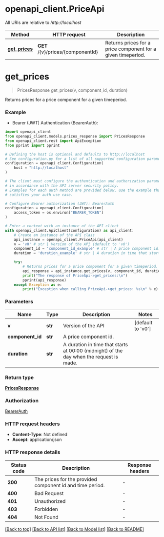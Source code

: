 # openapi_client.PriceApi

All URIs are relative to *http://localhost*

Method | HTTP request | Description
------------- | ------------- | -------------
[**get_prices**](PriceApi.md#get_prices) | **GET** /{v}/prices/{componentId} | Returns prices for a price component for a given timeperiod.


# **get_prices**
> PricesResponse get_prices(v, component_id, duration)

Returns prices for a price component for a given timeperiod.

### Example

* Bearer (JWT) Authentication (BearerAuth):

```python
import openapi_client
from openapi_client.models.prices_response import PricesResponse
from openapi_client.rest import ApiException
from pprint import pprint

# Defining the host is optional and defaults to http://localhost
# See configuration.py for a list of all supported configuration parameters.
configuration = openapi_client.Configuration(
    host = "http://localhost"
)

# The client must configure the authentication and authorization parameters
# in accordance with the API server security policy.
# Examples for each auth method are provided below, use the example that
# satisfies your auth use case.

# Configure Bearer authorization (JWT): BearerAuth
configuration = openapi_client.Configuration(
    access_token = os.environ["BEARER_TOKEN"]
)

# Enter a context with an instance of the API client
with openapi_client.ApiClient(configuration) as api_client:
    # Create an instance of the API class
    api_instance = openapi_client.PriceApi(api_client)
    v = 'v0' # str | Version of the API (default to 'v0')
    component_id = 'component_id_example' # str | A price component id.
    duration = 'duration_example' # str | A duration in time that starts at 00:00 (midnight) of the day when the request is made.

    try:
        # Returns prices for a price component for a given timeperiod.
        api_response = api_instance.get_prices(v, component_id, duration)
        print("The response of PriceApi->get_prices:\n")
        pprint(api_response)
    except Exception as e:
        print("Exception when calling PriceApi->get_prices: %s\n" % e)
```



### Parameters


Name | Type | Description  | Notes
------------- | ------------- | ------------- | -------------
 **v** | **str**| Version of the API | [default to &#39;v0&#39;]
 **component_id** | **str**| A price component id. | 
 **duration** | **str**| A duration in time that starts at 00:00 (midnight) of the day when the request is made. | 

### Return type

[**PricesResponse**](PricesResponse.md)

### Authorization

[BearerAuth](../README.md#BearerAuth)

### HTTP request headers

 - **Content-Type**: Not defined
 - **Accept**: application/json

### HTTP response details

| Status code | Description | Response headers |
|-------------|-------------|------------------|
**200** | The prices for the provided component id and time period. |  -  |
**400** | Bad Request |  -  |
**401** | Unauthorized |  -  |
**403** | Forbidden |  -  |
**404** | Not Found |  -  |

[[Back to top]](#) [[Back to API list]](../README.md#documentation-for-api-endpoints) [[Back to Model list]](../README.md#documentation-for-models) [[Back to README]](../README.md)

